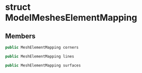 # struct ModelMeshesElementMapping

## Members

```cpp
public MeshElementMapping corners

```

```cpp
public MeshElementMapping lines

```

```cpp
public MeshElementMapping surfaces

```




